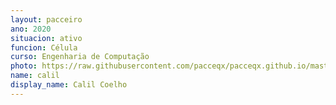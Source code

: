 ```yaml
---
layout: pacceiro
ano: 2020
situacion: ativo
funcion: Célula
curso: Engenharia de Computação
photo: https://raw.githubusercontent.com/pacceqx/pacceqx.github.io/master/assets/pic/bolsistas/calil.png
name: calil
display_name: Calil Coelho
---
```


